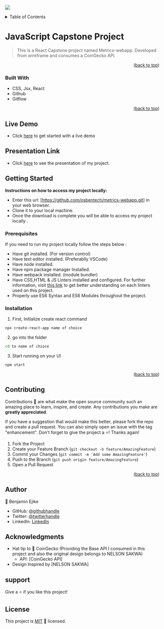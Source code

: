 <div id="top"></div>

![](https://img.shields.io/badge/Microverse-blueviolet)

<!-- TABLE OF CONTENTS -->
<details>
  <summary>Table of Contents</summary>
  <ol>
    <li>
      <a href="#jscapstone">About The Project</a>
      <ul>
        <li><a href="#built-with">Built With</a></li>
      </ul>
    </li>
    <li>
      <a href="#getting-started">Getting Started</a>
      <ul>
        <li><a href="#prerequisites">Prerequisites</a></li>
        <li><a href="#installation">Installation</a></li>
      </ul>
    </li>
    <li><a href="#usage">Usage</a></li>
    <li><a href="#contributing">Contributing</a></li>
    <li><a href="#authors">Authors</a></li>
    <li><a href="#support">Support</a></li>
    <li><a href="#license">License</a></li>
  </ol>
</details>

<!-- ABOUT THE PROJECT -->
# JavaScript Capstone Project

> This is a React Capstone project named Metrics-webapp. Developed from wireframe and consumes a CoinGecko API.

<p align="right">(<a href="#top">back to top</a>)</p>

### Built With

- CSS, Jsx, React
- Github
- Gitflow

<p align="right">(<a href="#top">back to top</a>)</p>

## Live Demo

- Click [here](https://osbentech.github.io/metrics-webapp/) to get started with a live demo

## Presentation Link
- Click [here](https://youtu.be/one7Dxdy5wQ) to see the presentation of my project.

<!-- GETTING STARTED -->
## Getting Started

**Instructions on how to access my project locally:** 
- Enter this url: [https://github.com/osbentech/metrics-webapp.git] in your web browser.
- Clone it to your local machine.
- Once the download is complete you will be able to access my project locally . 

### Prerequisites

If you need to run my project locally follow the steps below :
* Have git installed. (For version control)
* Have text editor installed. (Preferablly VSCode)
* Have node installed.
* Have npm package manager Installed.
* Have webpack installed. (module bundler)
* Have CSS,HTML & JS Linters installed and configured. For further information, visit [this link](https://github.com/microverseinc/linters-config/blob/master/README.md) to get better understanding on each linters used on this project.
* Properly use ES6 Syntax and ES6 Modules throughout the project.

### Installation

1. First, Initialize create react command
```sh
npx create-react-app name of choice
```
2. go into the folder
```sh
cd to name of chioce
```
3. Start running on your UI
```sh
npm start
```

<p align="right">(<a href="#top">back to top</a>)</p>


<!-- CONTRIBUTING -->
## Contributing

Contributions 🤝 are what make the open source community such an amazing place to learn, inspire, and create. Any contributions you make are **greatly appreciated**.

If you have a suggestion that would make this better, please fork the repo and create a pull request. You can also simply open an issue with the tag "enhancement".
Don't forget to give the project a ⭐️! Thanks again!

1. Fork the Project
2. Create your Feature Branch (`git checkout -b feature/AmazingFeature`)
3. Commit your Changes (`git commit -m 'Add some AmazingFeature'`)
4. Push to the Branch (`git push origin feature/AmazingFeature`)
5. Open a Pull Request

<p align="right">(<a href="#top">back to top</a>)</p>



<!-- CONTACT -->
## Author

👤 Benjamin Ejike

- GitHub: [@githubhandle](https://github.com/osbentech)
- Twitter: [@twitterhandle](https://twitter.com/EjikeOsegbo)
- LinkedIn: [LinkedIn](www.linkedin.com/in/benejike)


## Acknowledgments

- Hat tip to 👤 CoinGecko (Providing the Base API I consumed in this project and also the original design belongs to NELSON SAKWA)
    - API: [CoinGecko API]
- Design Inspired by [NELSON SAKWA]

## support

Give a ⭐️ if you like this project!

## License

This project is [MIT](./MIT.md)  📝 licensed.
